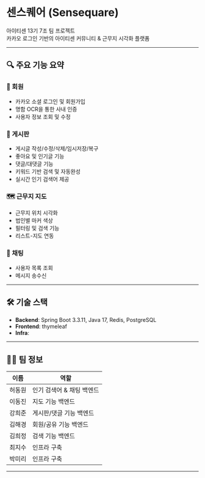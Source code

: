 # 센스퀘어 (Sensequare)

아이티센 13기 7조 팀 프로젝트  
카카오 로그인 기반의 아이티센 커뮤니티 & 근무지 시각화 플랫폼

---
  
## 🔍 주요 기능 요약

### 👥 회원
- 카카오 소셜 로그인 및 회원가입
- 명함 OCR을 통한 사내 인증
- 사용자 정보 조회 및 수정

### 📝 게시판
- 게시글 작성/수정/삭제/임시저장/복구
- 좋아요 및 인기글 기능
- 댓글/대댓글 기능
- 키워드 기반 검색 및 자동완성
- 실시간 인기 검색어 제공

### 🗺️ 근무지 지도
- 근무지 위치 시각화  
- 법인별 마커 색상
- 필터링 및 검색 기능
- 리스트-지도 연동

### 💬 채팅
- 사용자 목록 조회
- 메시지 송수신

---

## 🛠️ 기술 스택

- **Backend**: Spring Boot 3.3.11, Java 17, Redis, PostgreSQL
- **Frontend**: thymeleaf
- **Infra**: 

---

## 🧑‍💻 팀 정보

| 이름   | 역할              |
|--------|-------------------|
| 허동원 | 인기 검색어 & 채팅 백엔드 |
| 이동진 | 지도 기능 백엔드    |
| 강희준 | 게시판/댓글 기능 백엔드 |
| 김해경 | 회원/공유 기능 백엔드 |
| 김희정 | 검색 기능 백엔드     |
| 최지수 | 인프라 구축 | 
| 박미리 | 인프라 구축 | 



---

